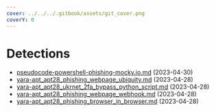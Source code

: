 ```yaml
---
cover: ../../../.gitbook/assets/git_cover.png
coverY: 0
---
```


# Detections

* [pseudocode-powershell-phishing-mocky.io.md](pseudocode-powershell-phishing-mocky.io.md "mention") (2023-04-30)
* [yara-apt\_apt28\_phishing\_webpage\_ubiquity.md](yara-apt\_apt28\_phishing\_webpage\_ubiquity.md "mention") (2023-04-28)
* [yara-apt\_apt28\_ukrnet\_2fa\_bypass\_python\_script.md](yara-apt\_apt28\_ukrnet\_2fa\_bypass\_python\_script.md "mention") (2023-04-28)
* [yara-apt\_apt28\_phishing\_webpage\_webhook.md](yara-apt\_apt28\_phishing\_webpage\_webhook.md "mention") (2023-04-28)
* [yara-apt\_apt28\_phishing\_browser\_in\_browser.md](yara-apt\_apt28\_phishing\_browser\_in\_browser.md "mention") (2023-04-28)

